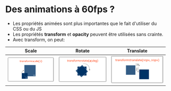Des animations à 60fps ?
========================

+ Les propriétés animées sont plus importantes que le fait d'utiliser du CSS ou du JS
+ Les propriétés **transform** et **opacity** peuvent être utilisées sans crainte.
+ Avec transform, on peut:

| **Scale** | **Rotate** | **Translate** |
| --------- | ---------- | ------------- |
| ![transform scale](https://raw.githubusercontent.com/AlexisTessier/slot-animation-testing/master/assets/transform-scale.png) | ![transform rotate](https://raw.githubusercontent.com/AlexisTessier/slot-animation-testing/master/assets/transform-rotate.png) | ![transform translate](https://raw.githubusercontent.com/AlexisTessier/slot-animation-testing/master/assets/transform-translate.png) |
